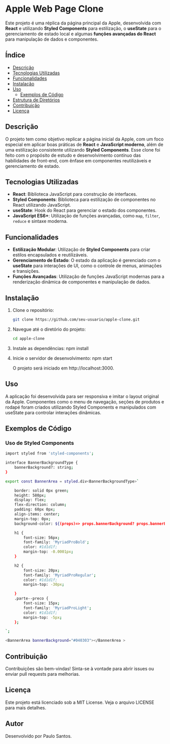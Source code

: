 # Apple Web Page Clone

Este projeto é uma réplica da página principal da Apple, desenvolvida com **React** e utilizando **Styled Components** para estilização, o **useState** para o gerenciamento de estado local e algumas **funções avançadas do React** para manipulação de dados e componentes.

## Índice
- [Descrição](#descrição)
- [Tecnologias Utilizadas](#tecnologias-utilizadas)
- [Funcionalidades](#funcionalidades)
- [Instalação](#instalação)
- [Uso](#uso)
  - [Exemplos de Código](#exemplos-de-código)
- [Estrutura de Diretórios](#estrutura-de-diretórios)
- [Contribuição](#contribuição)
- [Licença](#licença)

## Descrição

O projeto tem como objetivo replicar a página inicial da Apple, com um foco especial em aplicar boas práticas de **React** e **JavaScript moderno**, além de uma estilização consistente utilizando **Styled Components**. Esse clone foi feito com o propósito de estudo e desenvolvimento contínuo das habilidades de front-end, com ênfase em componentes reutilizáveis e gerenciamento de estado.

## Tecnologias Utilizadas

- **React**: Biblioteca JavaScript para construção de interfaces.
- **Styled Components**: Biblioteca para estilização de componentes no React utilizando JavaScript.
- **useState**: Hook do React para gerenciar o estado dos componentes.
- **JavaScript ES6+**: Utilização de funções avançadas, como `map`, `filter`, `reduce` e sintaxe moderna.

## Funcionalidades

- **Estilização Modular**: Utilização de **Styled Components** para criar estilos encapsulados e reutilizáveis.
- **Gerenciamento de Estado**: O estado da aplicação é gerenciado com o **useState** para interações de UI, como o controle de menus, animações e transições.
- **Funções Avançadas**: Utilização de funções JavaScript modernas para a renderização dinâmica de componentes e manipulação de dados.

## Instalação

1. Clone o repositório:
   ```bash
   git clone https://github.com/seu-usuario/apple-clone.git

2. Navegue até o diretório do projeto:
   ```bash
   cd apple-clone

3. Instale as dependências:
    npm install

4. Inicie o servidor de desenvolvimento:
    npm start
    
    O projeto será iniciado em http://localhost:3000.

## Uso

A aplicação foi desenvolvida para ser responsiva e imitar o layout original da Apple. Componentes como o menu de navegação, seções de produtos e rodapé foram criados utilizando Styled Components e manipulados com useState para controlar interações dinâmicas.

## Exemplos de Código
### Uso de Styled Components
```bash
import styled from 'styled-components';

interface BannerBackgroundType {
    bannerBackground?: string;
}

export const BannerArea = styled.div<BannerBackgroundType>`

    border: solid 0px green;
    height: 580px;
    display: flex;
    flex-direction: column;
    padding: 60px 0px;
    align-items: center;
    margin-top: 0px;
    background-color: ${(props)=> props.bannerBackground? props.bannerBackground : 'white'};

    h1 {
        font-size: 56px;
        font-family: 'MyriadProBold';
        color: #1d1d1f;
        margin-top: -0.0001px;
    }

    h2 {
        font-size: 20px;
        font-family: 'MyriadProRegular';
        color: #1d1d1f;
        margin-top: -30px;

    }
    .parte--preco {
        font-size: 15px;
        font-family: 'MyriadProLight';
        color: #1d1d1f;
        margin-top: -5px;
    };

`;

<BannerArea bannerBackground="#040303"></BannerArea >
```

## Contribuição
Contribuições são bem-vindas! Sinta-se à vontade para abrir issues ou enviar pull requests para melhorias.

## Licença
Este projeto está licenciado sob a MIT License. Veja o arquivo LICENSE para mais detalhes.

## Autor
Desenvolvido por Paulo Santos.
